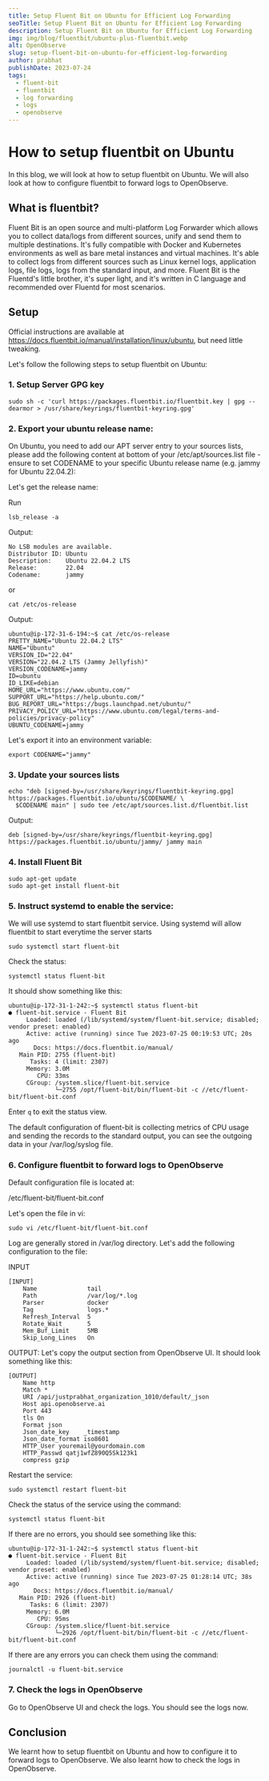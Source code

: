 ```yaml
---
title: Setup Fluent Bit on Ubuntu for Efficient Log Forwarding
seoTitle: Setup Fluent Bit on Ubuntu for Efficient Log Forwarding
description: Setup Fluent Bit on Ubuntu for Efficient Log Forwarding
img: img/blog/fluentbit/ubuntu-plus-fluentbit.webp
alt: OpenObserve
slug: setup-fluent-bit-on-ubuntu-for-efficient-log-forwarding
author: prabhat
publishDate: 2023-07-24
tags:
  - fluent-bit
  - fluentbit
  - log forwarding
  - logs
  - openobserve
---
```


# How to setup fluentbit on Ubuntu

In this blog, we will look at how to setup fluentbit on Ubuntu. We will also look at how to configure fluentbit to forward logs to OpenObserve.

## What is fluentbit?

Fluent Bit is an open source and multi-platform Log Forwarder which allows you to collect data/logs from different sources, unify and send them to multiple destinations. It's fully compatible with Docker and Kubernetes environments as well as bare metal instances and virtual machines. It's able to collect logs from different sources such as Linux kernel logs, application logs, file logs, logs from the standard input, and more. Fluent Bit is the Fluentd's little brother, it's super light, and it's written in C language and recommended over Fluentd for most scenarios.


## Setup

Official instructions are available at https://docs.fluentbit.io/manual/installation/linux/ubuntu, but need little tweaking.

Let's follow the following steps to setup fluentbit on Ubuntu:


### 1. Setup Server GPG key

```shell
sudo sh -c 'curl https://packages.fluentbit.io/fluentbit.key | gpg --dearmor > /usr/share/keyrings/fluentbit-keyring.gpg'
```

### 2. Export your ubuntu release name:

On Ubuntu, you need to add our APT server entry to your sources lists, please add the following content at bottom of your /etc/apt/sources.list file - ensure to set CODENAME to your specific Ubuntu release name (e.g. jammy for Ubuntu 22.04.2):

Let's get the release name:

Run

```shell
lsb_release -a
```

Output:

```shell
No LSB modules are available.
Distributor ID: Ubuntu
Description:    Ubuntu 22.04.2 LTS
Release:        22.04
Codename:       jammy
```

or 

```shell
cat /etc/os-release
```

Output:
```shell
ubuntu@ip-172-31-6-194:~$ cat /etc/os-release
PRETTY_NAME="Ubuntu 22.04.2 LTS"
NAME="Ubuntu"
VERSION_ID="22.04"
VERSION="22.04.2 LTS (Jammy Jellyfish)"
VERSION_CODENAME=jammy
ID=ubuntu
ID_LIKE=debian
HOME_URL="https://www.ubuntu.com/"
SUPPORT_URL="https://help.ubuntu.com/"
BUG_REPORT_URL="https://bugs.launchpad.net/ubuntu/"
PRIVACY_POLICY_URL="https://www.ubuntu.com/legal/terms-and-policies/privacy-policy"
UBUNTU_CODENAME=jammy
```

Let's export it into an environment variable:

```shell
export CODENAME="jammy"
```

### 3. Update your sources lists

```shell
echo "deb [signed-by=/usr/share/keyrings/fluentbit-keyring.gpg] https://packages.fluentbit.io/ubuntu/$CODENAME/ \
  $CODENAME main" | sudo tee /etc/apt/sources.list.d/fluentbit.list
```

Output:

```
deb [signed-by=/usr/share/keyrings/fluentbit-keyring.gpg] https://packages.fluentbit.io/ubuntu/jammy/ jammy main
```

### 4. Install Fluent Bit

```shell
sudo apt-get update
sudo apt-get install fluent-bit
```

### 5.  Instruct systemd to enable the service:

We will use systemd to start fluentbit service. Using systemd will allow fluentbit to start everytime the server starts

```shell
sudo systemctl start fluent-bit
```

Check the status:

```shell
systemctl status fluent-bit
```

It should show something like this:

```shell
ubuntu@ip-172-31-1-242:~$ systemctl status fluent-bit
● fluent-bit.service - Fluent Bit
     Loaded: loaded (/lib/systemd/system/fluent-bit.service; disabled; vendor preset: enabled)
     Active: active (running) since Tue 2023-07-25 00:19:53 UTC; 20s ago
       Docs: https://docs.fluentbit.io/manual/
   Main PID: 2755 (fluent-bit)
      Tasks: 4 (limit: 2307)
     Memory: 3.0M
        CPU: 33ms
     CGroup: /system.slice/fluent-bit.service
             └─2755 /opt/fluent-bit/bin/fluent-bit -c //etc/fluent-bit/fluent-bit.conf

```
Enter `q` to exit the status view.

The default configuration of fluent-bit is collecting metrics of CPU usage and sending the records to the standard output, you can see the outgoing data in your /var/log/syslog file.

### 6. Configure fluentbit to forward logs to OpenObserve

Default configuration file is located at:

/etc/fluent-bit/fluent-bit.conf

Let's open the file in vi:

```shell
sudo vi /etc/fluent-bit/fluent-bit.conf
```

Log are generally stored in /var/log directory. Let's add the following configuration to the file:

INPUT

```shell
[INPUT]
    Name              tail
    Path              /var/log/*.log
    Parser            docker
    Tag               logs.*
    Refresh_Interval  5
    Rotate_Wait       5
    Mem_Buf_Limit     5MB
    Skip_Long_Lines   On
```

OUTPUT: Let's copy the output section from OpenObserve UI. It should look something like this:

```shell
[OUTPUT]
    Name http
    Match *
    URI /api/justprabhat_organization_1010/default/_json
    Host api.openobserve.ai
    Port 443
    tls On
    Format json
    Json_date_key    _timestamp
    Json_date_format iso8601
    HTTP_User youremail@yourdomain.com
    HTTP_Passwd qatj1wfZ890Q5Sk123k1
    compress gzip
```

Restart the service:

```shell
sudo systemctl restart fluent-bit
```

Check the status of the service using the command:

```shell
systemctl status fluent-bit
```

If there are no errors, you should see something like this:

```shell
ubuntu@ip-172-31-1-242:~$ systemctl status fluent-bit
● fluent-bit.service - Fluent Bit
     Loaded: loaded (/lib/systemd/system/fluent-bit.service; disabled; vendor preset: enabled)
     Active: active (running) since Tue 2023-07-25 01:28:14 UTC; 38s ago
       Docs: https://docs.fluentbit.io/manual/
   Main PID: 2926 (fluent-bit)
      Tasks: 6 (limit: 2307)
     Memory: 6.0M
        CPU: 95ms
     CGroup: /system.slice/fluent-bit.service
             └─2926 /opt/fluent-bit/bin/fluent-bit -c //etc/fluent-bit/fluent-bit.conf
```

If there are any errors you can check them using the command:

```shell
journalctl -u fluent-bit.service
```

### 7. Check the logs in OpenObserve

Go to OpenObserve UI and check the logs. You should see the logs now.


## Conclusion

We learnt how to setup fluentbit on Ubuntu and how to configure it to forward logs to OpenObserve. We also learnt how to check the logs in OpenObserve.


